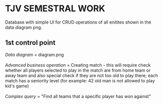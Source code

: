 # TJV SEMESTRAL WORK

Database with simple UI for CRUD operations of all enitites shown in the data diagram png.

## 1st control point
_Data diagram_ = diagram.png<br /><br />
_Advanced business operation_ = Creating match - this will require check whether all players selected to play in the match are from home team or away team and also special check if they are not too old to play there; each match has a seniority level (for example: 42 old man is not allowed to play kid's game)<br /><br />
_Complex query_ = "Find all teams that a specific player has won against"
